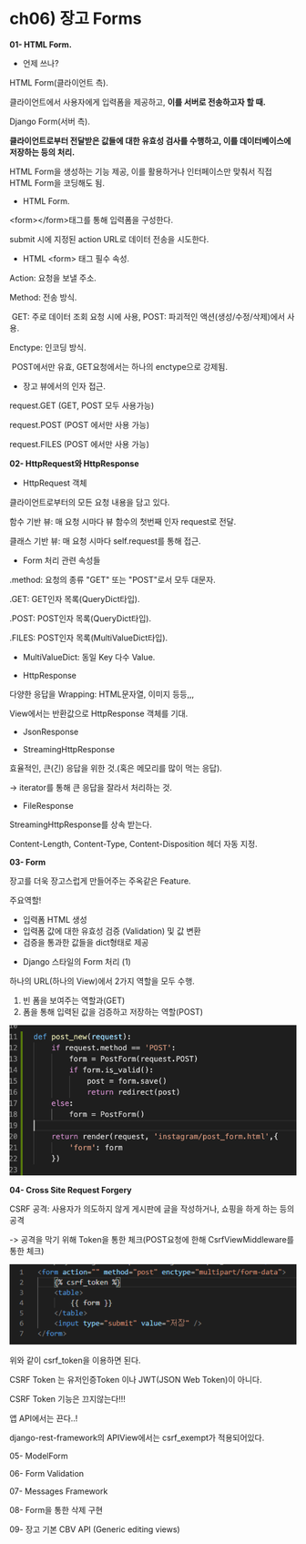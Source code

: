 # ch06) 장고 Forms
**01- HTML Form.**   

* 언제 쓰나?

HTML Form(클라이언트 측).   

클라이언트에서 사용자에게 입력폼을 제공하고, **이를 서버로 전송하고자 할 때.**   

Django Form(서버 측).   

**클라이언트로부터 전달받은 값들에 대한 유효성 검사를 수행하고, 이를 데이터베이스에 저장하는 등의 처리.**   

HTML Form을 생성하는 기능 제공, 이를 활용하거나 인터페이스만 맞춰서 직접 HTML Form을 코딩해도 됨.   

   

* HTML Form.   

\<form>\</form>태그를 통해 입력폼을 구성한다.   

submit 시에 지정된 action URL로 데이터 전송을 시도한다.   

* HTML \<form> 태그 필수 속성.   

Action: 요청을 보낼 주소.   

Method: 전송 방식.   

​	GET: 주로 데이터 조회 요청 시에 사용, POST: 파괴적인 액션(생성/수정/삭제)에서 사용.   

Enctype: 인코딩 방식.   

​	POST에서만 유효, GET요청에서는 하나의 enctype으로 강제됨.   

   

* 장고 뷰에서의 인자 접근.   

request.GET (GET, POST 모두 사용가능)   

request.POST (POST 에서만 사용 가능)   

request.FILES (POST 에서만 사용 가능)   

   

**02- HttpRequest와 HttpResponse**   

* HttpRequest 객체

클라이언트로부터의 모든 요청 내용을 담고 있다.    

함수 기반 뷰: 매 요청 시마다 뷰 함수의 첫번째 인자 request로 전달.   

클래스 기반 뷰: 매 요청 시마다 self.request를 통해 접근.   

* Form 처리 관련 속성들

.method: 요청의 종류 "GET" 또는 "POST"로서 모두 대문자.   

.GET: GET인자 목록(QueryDict타입).   

.POST: POST인자 목록(QueryDict타입).   

.FILES: POST인자 목록(MultiValueDict타입).   

   

* MultiValueDict: 동일 Key 다수 Value.   

   

* HttpResponse

다양한 응답을 Wrapping: HTML문자열, 이미지 등등,,,   

View에서는 반환값으로 HttpResponse 객체를 기대.   

   

* JsonResponse



* StreamingHttpResponse

효율적인, 큰(긴) 응답을 위한 것.(혹은 메모리를 많이 먹는 응답).   

-> iterator를 통해 큰 응답을 잘라서 처리하는 것.   



* FileResponse

StreamingHttpResponse를 상속 받는다.   

Content-Length, Content-Type, Content-Disposition 헤더 자동 지정.   

   

**03- Form**    

장고를 더욱 장고스럽게 만들어주는 주옥같은 Feature.   

주요역할!    

- 입력폼 HTML 생성
- 입력폼 값에 대한 유효성 검증 (Validation) 및 값 변환
- 검증을 통과한 값들을 dict형태로 제공

   

* Django 스타일의 Form 처리 (1)

하나의 URL(하나의 View)에서 2가지 역할을 모두 수행.   

1. 빈 폼을 보여주는 역할과(GET)
2. 폼을 통해 입력된 값을 검증하고 저장하는 역할(POST)

   

![image-20200330150411713](../images/image-20200330150411713.png)

   

**04- Cross Site Request Forgery**

CSRF 공격: 사용자가 의도하지 않게 게시판에 글을 작성하거나, 쇼핑을 하게 하는 등의 공격   

-> 공격을 막기 위해 Token을 통한 체크(POST요청에 한해 CsrfViewMiddleware를 통한 체크)   

![image-20200402000857738](../images/image-20200402000857738.png)

위와 같이 csrf_token을 이용하면 된다.   

CSRF Token 는 유저인증Token 이나 JWT(JSON Web Token)이 아니다.   

   

CSRF Token 기능은 끄지않는다!!!   

앱 API에서는 끈다..!   

django-rest-framework의 APIView에서는 csrf_exempt가 적용되어있다.    

   

05- ModelForm   

06- Form Validation   

07- Messages Framework   

08- Form을 통한 삭제 구현   

09- 장고 기본 CBV API (Generic editing views)   

